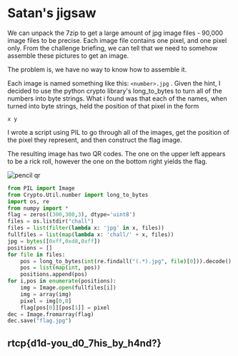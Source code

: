 # Satan's jigsaw

We can unpack the 7zip to get a large amount of jpg image files - 90,000 image files to be precise. Each image file contains one pixel, and one pixel only. From the challenge briefing, we can tell that we need to somehow assemble these pictures to get an image.

The problem is, we have no way to know how to assemble it.

Each image is named something like this: `<number>.jpg` . Given the hint, I decided to use the python crypto library's long\_to\_bytes to turn all of the numbers into byte strings. What i found was that each of the names, when turned into byte strings, held the position of that pixel in the form

`x y`

I wrote a script using PIL to go through all of the images, get the position of the pixel they represent, and then construct the flag image.

The resulting image has two QR codes. The one on the upper left appears to be a rick roll, however the one on the bottom right yields the flag.

![pencil qr](https://media.discordapp.net/attachments/699999846119243857/703576030417518602/flag.jpg)

```python
from PIL import Image
from Crypto.Util.number import long_to_bytes
import os, re
from numpy import *
flag = zeros((300,300,3), dtype='uint8')
files = os.listdir("chall")
files = list(filter(lambda x: 'jpg' in x, files))
fullfiles = list(map(lambda x: 'chall/' + x, files))
jpg = bytes([0xff,0xd8,0xff])
positions = []
for file in files:
    pos = long_to_bytes(int(re.findall("(.*).jpg", file)[0])).decode().split()
    pos = list(map(int, pos))
    positions.append(pos)
for i,pos in enumerate(positions):
    img = Image.open(fullfiles[i])
    img = array(img)
    pixel = img[0,0]
    flag[pos[0]][pos[1]] = pixel
dec = Image.fromarray(flag)
dec.save("flag.jpg")
```

## rtcp{d1d-you\_d0\_7his\_by\_h4nd?}

